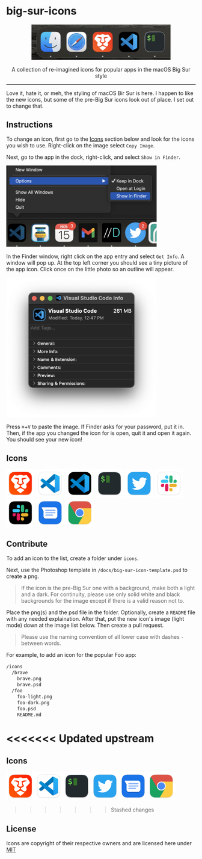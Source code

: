 # big-sur-icons

<p align="center"><img src="doc/img/sample.png" width="370" /></p>
<p align="center">A collection of re-imagined icons for popular apps in the macOS Big Sur style</p>
<hr />

Love it, hate it, or meh, the styling of macOS Bir Sur is here. I happen to like the new icons, but some of the pre-Big Sur icons look out of place. I set out to change that.

## Instructions

To change an icon, first go to the [Icons](#icons) section below and look for the icons you wish to use. Right-click on the image select `Copy Image`.

Next, go to the app in the dock, right-click, and select `Show in Finder`.

<p><img src="doc/img/showinfinder.png" width="400" /></p>

In the Finder window, right click on the app entry and select `Get Info`. A window will pop up. At the top left corner you should see a tiny picture of the app icon. Click once on the little photo so an outline will appear.

<p><img src="doc/img/outline.png" width="400" /></p>

Press `⌘`+`V` to paste the image. If Finder asks for your password, put it in. Then, if the app you changed the icon for is open, quit it and open it again. You should see your new icon!

## Icons <a name="icons" ></a>

<p>
  <img src="icons/brave/brave.png" width="75" alt="Brave"/>
  <img src="icons/vscode/vscode-light.png" width="75" alt="VSCode light"/>
  <img src="icons/vscode/vscode-dark.png" width="75" alt="VSCode dark"/>
  <img src="icons/iterm/iterm.png" width="75" alt="iTerm"/>
  <img src="icons/twitter/twitter.png" width="75" alt="Twitter"/>
  <img src="icons/slack/slack-light.png" width="75" alt="Slack light"/>
  <img src="icons/slack/slack-dark.png" width="75" alt="Slack dark"/>
  <img src="icons/google/messages/messages.png" width="75" alt="Google Messages"/>
  <img src="icons/google/chrome/chrome.png" width="75" alt="Chrome"/>
</p>

## Contribute

To add an icon to the list, create a folder under `icons`.

Next, use the Photoshop template in `/docs/big-sur-icon-template.psd` to create a png.

> If the icon is the pre-Big Sur one with a background, make both a light and a dark. For continuity, please use only solid white and black backgrounds for the image except if there is a valid reason not to.

Place the png(s) and the psd file in the folder. Optionally, create a `README` file with any needed explaination. After that, put the new icon's image (light mode) down at the image list below. Then create a pull request.

> Please use the naming convention of all lower case with dashes `-` between words.

For example, to add an icon for the popular Foo app:

```
/icons
  /brave
    brave.png
    brave.psd
  /foo
    foo-light.png
    foo-dark.png
    foo.psd
    README.md
```

<<<<<<< Updated upstream
=======
## Icons

<p>
  <img src="icons/brave/brave.png" width="75" alt="Brave"/><img src="icons/vscode/vscode-light.png" width="75" alt="VSCode"/><img src="icons/iterm/iterm.png" width="75" alt="iTerm"/><img src="icons/twitter/twitter.png" width="75" alt="Twitter"/><img src="icons/google/messages/messages.png" width="75" alt="Google Messages"/><img src="icons/google/chrome/chrome.png" width="75" alt="Chrome"/>
</p>

>>>>>>> Stashed changes
## License

Icons are copyright of their respective owners and are licensed here under [MIT](./LICENSE)

